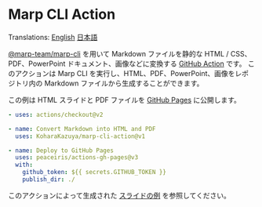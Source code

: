 # Marp CLI Action

Translations: [English](./README.md) [日本語](./README.ja.md)

[@marp-team/marp-cli](https://github.com/marp-team/marp-cli) を用いて Markdown ファイルを静的な HTML / CSS、PDF、PowerPoint ドキュメント、画像などに変換する [GitHub Action](https://docs.github.com/actions) です。
このアクションは Marp CLI を実行し、HTML、PDF、PowerPoint、画像をレポジトリ内の Markdown ファイルから生成することができます。

この例は HTML スライドと PDF ファイルを [GitHub Pages](https://docs.github.com/pages) に公開します。

```yaml
- uses: actions/checkout@v2

- name: Convert Markdown into HTML and PDF
  uses: KoharaKazuya/marp-cli-action@v1

- name: Deploy to GitHub Pages
  uses: peaceiris/actions-gh-pages@v3
  with:
    github_token: ${{ secrets.GITHUB_TOKEN }}
    publish_dir: ./
```

このアクションによって生成された [スライドの例](https://koharakazuya.github.io/marp-cli-action/ja/about-marp-cli-action.html) を参照してください。
